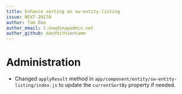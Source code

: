 ```yaml
---
title: Enhance sorting on sw-entity-listing
issue: NEXT-29170
author: Tam Dao
author_email: t.dao@snapadmin.net
author_github: daothithientamm
---
```

# Administration
* Changed `applyResult` method in `app/component/entity/sw-entity-listing/index.js` to update the `currentSortBy` property if needed.
